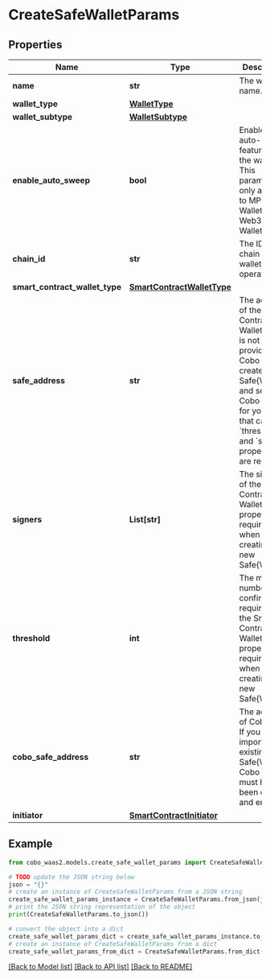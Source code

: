 # CreateSafeWalletParams


## Properties

Name | Type | Description | Notes
------------ | ------------- | ------------- | -------------
**name** | **str** | The wallet name. | 
**wallet_type** | [**WalletType**](WalletType.md) |  | 
**wallet_subtype** | [**WalletSubtype**](WalletSubtype.md) |  | 
**enable_auto_sweep** | **bool** | Enable the auto-sweep feature for the wallet. This parameter only applies to MPC Wallets and Web3 Wallets. | [optional] 
**chain_id** | **str** | The ID of the chain that the wallet operates on. | 
**smart_contract_wallet_type** | [**SmartContractWalletType**](SmartContractWalletType.md) |  | 
**safe_address** | **str** | The address of the Smart Contract Wallet. If this is not provided, Cobo will create a new Safe{Wallet} and set up Cobo Safe for you. In that case, the &#x60;threshold&#x60; and &#x60;signers&#x60; properties are required. | [optional] 
**signers** | **List[str]** | The signers of the Smart Contract Wallet. This property is required when creating a new Safe{Wallet}. | [optional] 
**threshold** | **int** | The minimum number of confirmations required for the Smart Contract Wallet. This property is required when creating a new Safe{Wallet}. | [optional] 
**cobo_safe_address** | **str** | The address of Cobo Safe. If you are importing an existing Safe{Wallet}, Cobo Safe must have been created and enabled. | [optional] 
**initiator** | [**SmartContractInitiator**](SmartContractInitiator.md) |  | [optional] 

## Example

```python
from cobo_waas2.models.create_safe_wallet_params import CreateSafeWalletParams

# TODO update the JSON string below
json = "{}"
# create an instance of CreateSafeWalletParams from a JSON string
create_safe_wallet_params_instance = CreateSafeWalletParams.from_json(json)
# print the JSON string representation of the object
print(CreateSafeWalletParams.to_json())

# convert the object into a dict
create_safe_wallet_params_dict = create_safe_wallet_params_instance.to_dict()
# create an instance of CreateSafeWalletParams from a dict
create_safe_wallet_params_from_dict = CreateSafeWalletParams.from_dict(create_safe_wallet_params_dict)
```
[[Back to Model list]](../README.md#documentation-for-models) [[Back to API list]](../README.md#documentation-for-api-endpoints) [[Back to README]](../README.md)


